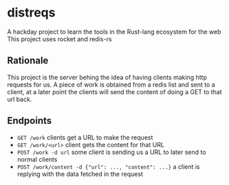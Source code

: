 # distreqs
A hackday project to learn the tools in the Rust-lang ecosystem for the web
This project uses rocket and redis-rs

## Rationale
This project is the server behing the idea of having clients making http requests for us.
A piece of work is obtained from a redis list and sent to a client, at a later point the clients
will send the content of doing a GET to that url back.

## Endpoints

- `GET /work` clients get a URL to make the request
- `GET /work/<url>` client gets the content for that URL
- `POST /work -d url` some client is sending us a URL to later send to normal clients
- `POST /work/content -d {"url": ..., "content": ...}` a client is replying with the data fetched in the request 
